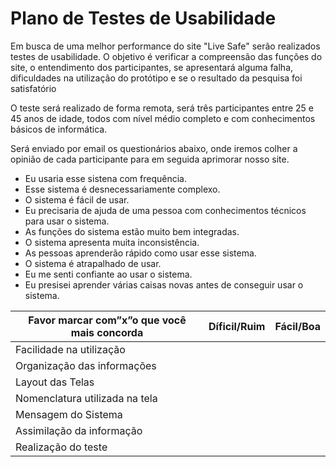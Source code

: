 # Plano de Testes de Usabilidade

 <p> Em busca de uma melhor performance do site "Live Safe" serão realizados testes de usabilidade.
     O objetivo é verificar  a compreensão das funções do site, o entendimento dos participantes, se apresentará alguma falha, dificuldades na utilização do protótipo e se o resultado da pesquisa foi satisfatório</p>
  <p>O teste será realizado de forma remota, será três participantes entre 25 e 45 anos de idade, todos com nível médio completo e com conhecimentos básicos de informática.</p>
     <p>Será enviado por email os questionários abaixo, onde iremos colher a opinião de cada participante para em seguida aprimorar nosso site.</p>
     
 <ul>
  <li>Eu usaria esse sistena com frequência.</li>
  <li>Esse sistema é desnecessariamente complexo.</li>
  <li>O sistema é fácil de usar.</li>
  <li>Eu precisaria de ajuda de uma pessoa com conhecimentos técnicos para usar o sistema.</li>
  <li>As funções do sistema estão muito bem integradas.</li>
  <li>O sistema apresenta muita inconsistência.</li>
  <li>As pessoas aprenderão rápido como usar esse sistema.</li>
  <li>O sistema é atrapalhado de usar.</li>
  <li>Eu me senti confiante ao usar o sistema.</li>
  <li>Eu presisei aprender várias caisas novas antes de conseguir usar o sistema.</li>
 </ul>

|Favor marcar com”x”o que você mais concorda| Díficil/Ruim  | Fácil/Boa |
|------|--------------------|----|
|Facilidade na utilização| | | 
|Organização das informações| | |
|Layout das Telas| | |
|Nomenclatura utilizada na tela| | |
|Mensagem do Sistema| | |
|Assimilação da informação| | |
|Realização do teste| | |

